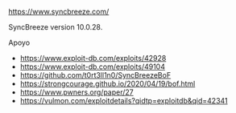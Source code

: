 https://www.syncbreeze.com/

SyncBreeze version 10.0.28.

Apoyo

- https://www.exploit-db.com/exploits/42928
- https://www.exploit-db.com/exploits/49104
- https://github.com/t0rt3ll1n0/SyncBreezeBoF
- https://strongcourage.github.io/2020/04/19/bof.html
- https://www.pwners.org/paper/27
- https://vulmon.com/exploitdetails?qidtp=exploitdb&qid=42341
